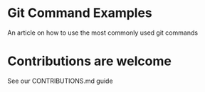 # Git Command Examples
An article on how to use the most commonly used git commands

# Contributions are welcome 
See our CONTRIBUTIONS.md guide
